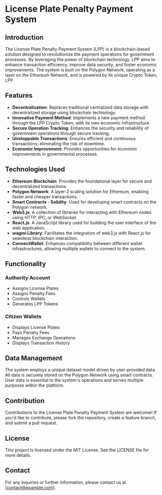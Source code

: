 # License Plate Penalty Payment System

## Introduction
The License Plate Penalty Payment System (LPP) is a blockchain-based solution designed to revolutionize the payment operations for government processes. By leveraging the power of blockchain technology, LPP aims to enhance transaction efficiency, improve data security, and foster economic improvements. The system is built on the Polygon Network, operating as a layer on the Ethereum Network, and is powered by its unique Crypto Token, LPP.

## Features

- **Decentralization**: Replaces traditional centralized data storage with decentralized storage using blockchain technology.
- **Innovative Payment Method**: Implements a new payment method through the LPP Crypto Token, with its own economic infrastructure.
- **Secure Operation Tracking**: Enhances the security and reliability of government operations through secure tracking.
- **Unstoppable Transactions**: Ensures efficient and continuous transactions, eliminating the risk of downtime.
- **Economic Improvement**: Provides opportunities for economic improvements in governmental processes.

## Technologies Used

- **Ethereum Blockchain**: Provides the foundational layer for secure and decentralized transactions.
- **Polygon Network**: A layer-2 scaling solution for Ethereum, enabling faster and cheaper transactions.
- **Smart Contracts - Solidity**: Used for developing smart contracts on the Polygon network.
- **Web3.js**: A collection of libraries for interacting with Ethereum nodes using HTTP, IPC, or WebSocket.
- **React.js**: A JavaScript library used for building the user interface of the web application.
- **wagmi Library**: Facilitates the integration of web3.js with React.js for seamless blockchain interaction.
- **ConnectWallet**: Enhances compatibility between different wallet infrastructures, allowing multiple wallets to connect to the system.

## Functionality

### Authority Account
- Assigns License Plates
- Assigns Penalty Fees
- Controls Wallets
- Generates LPP Tokens

### Citizen Wallets
- Displays License Plates
- Pays Penalty Fees
- Manages Exchange Operations
- Displays Transaction History

## Data Management
The system employs a unique dataset model driven by user-provided data. All data is securely stored on the Polygon Network using smart contracts. User data is essential to the system's operations and serves multiple purposes within the platform.

## Contribution
Contributions to the License Plate Penalty Payment System are welcome! If you'd like to contribute, please fork the repository, create a feature branch, and submit a pull request.

## License
This project is licensed under the MIT License. See the LICENSE file for more details.

## Contact
For any inquiries or further information, please contact us at [contact@example.com].
